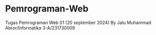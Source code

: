 # Pemrograman-Web
Tugas Pemrograman Web 01 (20 september 2024) By Jalu Muhammad Abror/Informatika 3-A/231730009
